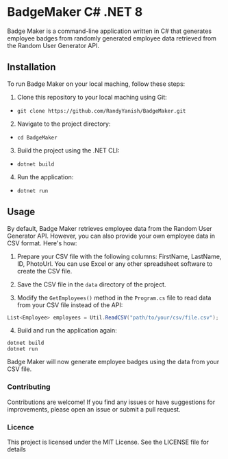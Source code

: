 # BadgeMaker C# .NET 8

Badge Maker is a command-line application written in C# that generates employee badges from randomly generated employee data retrieved from the Random User Generator API.

## Installation

To run Badge Maker on your local maching, follow these steps:

1. Clone this repository to your local maching using Git:

- `git clone https://github.com/RandyYanish/BadgeMaker.git`

2. Navigate to the project directory:

- `cd BadgeMaker`

3. Build the project using the .NET CLI:

- `dotnet build`

4. Run the application:

- `dotnet run`

## Usage

By default, Badge Maker retrieves employee data from the Random User Generator API. However, you can also provide your own employee data in CSV format. Here's how:

1. Prepare your CSV file with the following columns: FirstName, LastName, ID, PhotoUrl. You can use Excel or any other spreadsheet software to create the CSV file.

2. Save the CSV file in the `data` directory of the project.

3. Modify the `GetEmployees()` method in the `Program.cs` file to read data from your CSV file instead of the API:

```csharp
List<Employee> employees = Util.ReadCSV("path/to/your/csv/file.csv");
```

4. Build and run the application again:

```
dotnet build
dotnet run
```

Badge Maker will now generate employee badges using the data from your CSV file.

### Contributing

Contributions are welcome! If you find any issues or have suggestions for improvements, please open an issue or submit a pull request.

### Licence

This project is licensed under the MIT License. See the LICENSE file for details
